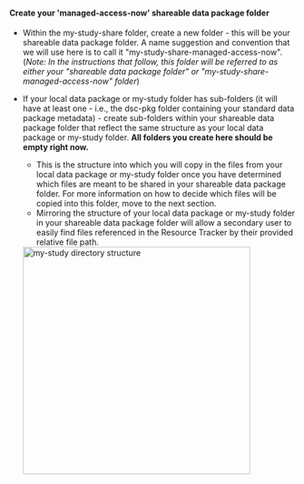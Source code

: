 <!-- managed access now intro -->

#### Create your 'managed-access-now' shareable data package folder

* Within the my-study-share folder, create a new folder - this will be your shareable data package folder. A name suggestion and convention that we will use here is to call it "my-study-share-managed-access-now". (*Note: In the instructions that follow, this folder will be referred to as either your "shareable data package folder" or "my-study-share-managed-access-now" folder*)
* If your local data package or my-study folder has sub-folders (it will have at least one - i.e., the dsc-pkg folder containing your standard data package metadata) - create sub-folders within your shareable data package folder that reflect the same structure as your local data package or my-study folder. **All folders you create here should be empty right now.**
  * This is the structure into which you will copy in the files from your local data package or my-study folder once you have determined which files are meant to be shared in your shareable data package folder. For more information on how to decide which files will be copied into this folder, move to the next section.
  * Mirroring the structure of your local data package or my-study folder in your shareable data package folder will allow a secondary user to easily find files referenced in the Resource Tracker by their provided relative file path.

  <img src="../../assets/managed-access-now-dir-structure.PNG" alt="my-study directory structure" width="400"/>
